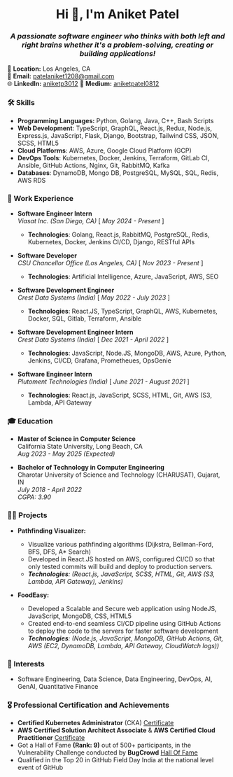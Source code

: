 <h1 align="center">Hi 👋, I'm Aniket Patel</h1>
<h3 align="center"><I>A passionate software engineer who thinks with both left and right brains whether it's a problem-solving, creating or building applications!</I></h3>

📍 **Location:** Los Angeles, CA  
📧 **Email:** [patelaniket1208@gmail.com](mailto:patelaniket1208@gmail.com)  
🌐 **LinkedIn:** [aniketp3012](https://www.linkedin.com/in/aniketp3012/)
📖 **Medium:** [aniketpatel0812](https://medium.com/@aniketpatel0812)

### 🛠️ Skills
- **Programming Languages:** Python, Golang, Java, C++, Bash Scripts
- **Web Development**: TypeScript, GraphQL, React.js, Redux, Node.js, Express.js, JavaScript, Flask, Django, Bootstrap, Tailwind CSS, JSON, SCSS, HTML5
- **Cloud Platforms**: AWS, Azure, Google Cloud Platform (GCP)
- **DevOps Tools**: Kubernetes, Docker, Jenkins, Terraform, GitLab CI, Ansible, GitHub Actions, Nginx, Git, RabbitMQ, Kafka
- **Databases**: DynamoDB, Mongo DB, PostgreSQL, MySQL, SQL, Redis, AWS RDS

### 💼 Work Experience
- **Software Engineer Intern**  
  _Viasat Inc. (San Diego, CA)_ [ _May 2024 - Present_ ]
  - **Technologies**: Golang, React.js, RabbitMQ, PostgreSQL, Redis, Kubernetes, Docker, Jenkins CI/CD, Django, RESTful APIs
 
- **Software Developer**  
  _CSU Chancellor Office (Los Angeles, CA)_ [ _Nov 2023 - Present_ ]
  - **Technologies**: Artificial Intelligence, Azure, JavaScript, AWS, SEO
 
- **Software Development Engineer**  
  _Crest Data Systems (India)_ [ _May 2022 - July 2023_ ]
  - **Technologies**: React.JS, TypeScript, GraphQL, AWS, Kubernetes, Docker, SQL, Gitlab, Terraform, Ansible

- **Software Development Engineer Intern**  
  _Crest Data Systems (India)_ [ _Dec 2021 - April 2022_ ]
  - **Technologies**: JavaScript, Node.JS, MongoDB, AWS, Azure, Python, Jenkins, CI/CD, Grafana, Prometheues, OpsGenie
 
- **Software Engineer Intern**  
  _Plutoment Technologies (India)_ [ _June 2021 - August 2021_ ]
  - **Technologies**: React.js, JavaScript, SCSS, HTML, Git, AWS (S3, Lambda, API Gateway

### 🎓 Education
- **Master of Science in Computer Science**  
  California State University, Long Beach, CA  
  _Aug 2023 - May 2025 (Expected)_  

- **Bachelor of Technology in Computer Engineering**  
  Charotar University of Science and Technology (CHARUSAT), Gujarat, IN  
  _July 2018 - April 2022_  
  _CGPA: 3.90_

### 👨‍💻 Projects

- **Pathfinding Visualizer:**
  - Visualize various pathfinding algorithms (Dijkstra, Bellman-Ford, BFS, DFS, A* Search)
  - Developed in React.JS hosted on AWS, configured CI/CD so that only tested commits will build and deploy to production servers.
  - _**Technologies**: (React.js, JavaScript, SCSS, HTML, Git, AWS (S3, Lambda, API Gateway), Jenkins)_
    
- **FoodEasy:** 
  - Developed a Scalable and Secure web application using NodeJS, JavaScript, MongoDB, CSS, HTML5 
  - Created end-to-end seamless CI/CD pipeline using GitHub Actions to deploy the code to the servers for faster software development
  - _**Technologies**: (Node.js, JavaScript, MongoDB, GitHub Actions, Git, AWS (EC2, DynamoDB, Lambda, API Gateway, CloudWatch logs))_


### 🌱 Interests
- Software Engineering, Data Science, Data Engineering, DevOps, AI, GenAI, Quantitative Finance

### 🎖️ Professional Certification and Achievements
- **Certified Kubernetes Administrator** (CKA) [ Certificate ](https://www.credly.com/badges/a3411672-4235-4f99-8ccc-5702e97b5b80)
- **AWS Certified Solution Architect Associate** & **AWS Certified Cloud Practitioner** [ Certificate ](https://www.credly.com/badges/e321c105-8e87-4e1c-a5ab-896527caef5b/public_url)
- Got a Hall of Fame **(Rank: 9)** out of 500+ participants, in the Vulnerability Challenge conducted by **BugCrowd** [ Hall Of Fame ](https://drive.google.com/file/d/1dBlt6jcit4MH5otb1c1MmhRDXH9c-Oe3/view)
- Qualified in the Top 20 in GitHub Field Day India at the national level event of GitHub
